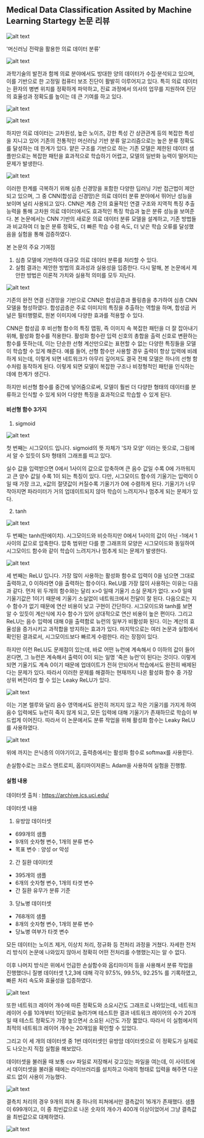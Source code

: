 ## Medical Data Classification Assited by Machine Learning Startegy 논문 리뷰

![alt text](img/의료데이터분류/image.png)

'머신러닝 전략을 활용한 의료 데이터 분류'

![alt text](img/의료데이터분류/의료데이터.png)

과학기술의 발전과 함께 의료 분야에서도 방대한 양의 데이터가 수집·분석되고 있으며, 이를 기반으로 한 고정밀 컴퓨터 보조 진단이 활발히 이루어지고 있다. 특히 의료 데이터는 환자의 병변 위치를 정확하게 파악하고, 진료 과정에서 의사의 업무를 지원하여 진단의 효율성과 정확도를 높이는 데 큰 기여를 하고 있다.

![alt text](img/의료데이터분류/얕은구조.png)

![alt text](img/의료데이터분류/일반화능력.png)

하지만 의료 데이터는 고차원성, 높은 노이즈, 강한 특성 간 상관관계 등의 복잡한 특성을 지니고 있어 기존의 전통적인 머신러닝 기반 분류 알고리즘으로는 높은 분류 정확도를 달성하는 데 한계가 있다. 얕은 구조를 기반으로 하는 기존 모델은 제한된 데이터 샘플만으로는 복잡한 패턴을 효과적으로 학습하기 어렵고, 모델의 일반화 능력이 떨어지는 문제가 발생한다.

![alt text](img/의료데이터분류/CNN.png)

이러한 한계를 극복하기 위해 심층 신경망을 포함한 다양한 딥러닝 기반 접근법이 제안되고 있으며, 그 중 CNN(합성곱 신경망)은 의료 데이터 분류 분야에서 뛰어난 성능을 보이며 널리 사용되고 있다. CNN은 계층 간의 효율적인 연결 구조와 지역적 특징 추출 능력을 통해 고차원 의료 데이터에서도 효과적인 특징 학습과 높은 분류 성능을 보여준다.
본 논문에서는 CNN 기반의 새로운 의료 데이터 분류 모델을 설계하고, 기존 방법들과 비교하여 더 높은 분류 정확도, 더 빠른 학습 수렴 속도, 더 낮은 학습 오류를 달성했음을 실험을 통해 검증하였다.

본 논문의 주요 기여점

1. 심층 모델에 기반하여 대규모 의료 데이터 분류를 처리할 수 있다.
2. 실험 결과는 제안한 방법의 효과성과 실용성을 입증한다. 다시 말해, 본 논문에서 제안한 방법은 이론적 가치와 실용적 의미를 모두 지닌다.

![alt text](img/의료데이터분류/풀링층.png)

기존의 완전 연결 신경망을 기반으로 CNN은 합성곱층과 풀링층을 추가하여 심층 CNN 모델을 형성하였다. 합성곱층은 주로 이미지의 특징을 추출하는 역할을 하며, 합성곱 커널은 필터행렬로, 원본 이미지에 다양한 효과를 적용할 수 있다.

CNN은 합성곱 후 비선형 함수의 특징 맵핑, 즉 이미지 속 복잡한 패턴을 더 잘 잡아내기 위해, 활성화 함수를 적용한다. 활성화 함수란 입력 신호의 총합을 출력 신호로 변환하는 함수를 뜻하는데, 이는 단순한 선형 계산만으로는 표현할 수 없는 다양한 특징들을 모델이 학습할 수 있게 해준다. 예를 들어, 선형 함수만 사용할 경우 출력이 항상 입력에 비례하게 되는데, 이렇게 되면 네트워크가 아무리 깊어져도 결국 전체 모델은 하나의 선형 함수처럼 동작하게 된다. 이렇게 되면 모델이 복잡한 구조나 비정형적인 패턴을 인식하는 데에 한계가 생긴다.

하지만 비선형 함수를 중간에 넣어줌으로써, 모델이 훨씬 더 다양한 형태의 데이터를 분류하고 인식할 수 있게 되어 다양한 특징을 효과적으로 학습할 수 있게 된다.

#### 비선형 함수 3가지

1. sigmoid

![alt text](img/의료데이터분류/sigmoid.png)

첫 번째는 시그모이드 입니다. sigmoid의 뜻 자체가 'S자 모양' 이라는 뜻으로, 
그림에서 알 수 있듯이 S자 형태의 그래프를 띠고 있다.

실수 값을 입력받으면 0에서 1사이의 값으로 압축하며 큰 음수 값일 수록 0에 가까워지고 큰 양수 값일 수록 1이 되는 특징이 있다.
다만, 시그모이드 함수의 기울기는 입력이 0일 때 가장 크고, x값의 절댓값이 커질수록 기울기가 0에 수렴하게 된다. 기울기가 너무 작아지면 파라미터가 거의 업데이트되지 않아 학습이 느려지거나 멈추게 되는 문제가 있다.

2. tanh 

![alt text](img/의료데이터분류/tanh.png)

두 번째는 tanh(탄에이치). 시그모이드와 비슷하지만 0에서 1사이의 값이 아닌 -1에서 1사이의 값으로 압축한다. 압축 범위만 다를 뿐 그래프의 모양은 시그모이드와 동일하여 시그모이드 함수와 같이 학습이 느려지거나 멈추게 되는 문제가 발생한다.

![alt text](img/의료데이터분류/ReLU.png)

세 번째는 ReLU 입니다. 가장 많이 사용하는 활성화 함수로 입력이 0을 넘으면 그대로 출력하고, 0 이하라면 0을 출력하는 함수이다. 
ReLU를 가장 많이 사용하는 이유는 다음과 같다.
먼저 위 두개의 함수와는 달리 x>0 일때 기울기 소실 문제가 없다. x>0 일때 기울기값은 1이기 때문에 기울기 소실없이 네트워크에서 전달이 잘 된다. 다음으로는 지수 함수가 없기 때문에 연산 비용이 낮고 구현이 간단하다. 시그모이드와 tanh를 보면 알 수 있듯이 계산식에 지수 함수가 있어 상대적으로 연산 비용이 높은 편이다.
그리고 ReLU는 음수 입력에 대해 0을 출력함로 뉴런의 일부가 비활성화 된다. 이는 계산의 효율성을 증가시키고 과적합을 방지하는 효과가 있다.
마지막으로는 여러 논문과 실험에서 확인된 결과로서, 시그모이드보다 빠르게 수렴한다. 라는 장점이 있다.

하지만 이런 ReLU도 문제점이 있는데, 바로 어떤 뉴런에 계속해서 0 이하의 값이 들어온다면, 그 뉴런은 계속해서 출력이 0이 되는 일명 '죽은 뉴런'이 된다는 것이다. 이렇게 되면 기울기도 계속 0이기 때문에 업데이트가 전혀 안되어서 학습에서도 완전히 배제된다는 문제가 있다. 따라서 이러한 문제를 해결하는 현재까지 나온 활성화 함수 중 가장 상위 버전이라 할 수 있는 Leaky ReLU가 있다. 

![alt text](img/의료데이터분류/Leaky.png)

이는 기본 렐루와 달리 음수 영역에서도 완전히 꺼지지 않고 작은 기울기를 가지게 하여 음수 입력에도 뉴런히 죽지 않게 되고, 모든 입력에 대해 기울기가 존재하므로 학습이 부드럽게 이어진다. 따라서 이 논문에서도 분류 작업을 위해 활성화 함수는 Leaky ReLU를 사용하였다.

![alt text](img/의료데이터분류/은닉층.png)

위에 까지는 
은닉층의 이야기이고, 출력층에서는 활성화 함수로 softmax를 사용한다.

손실함수로는 크로스 엔트로피, 옵티마이저론느 Adam을 사용하여 실험을 진행함.

#### 실험 내용

데이터셋 출처 : https://archive.ics.uci.edu/

데이터셋 내용

1. 유방암 데이터셋
  - 699개의 샘플
  - 9개의 숫자형 변수, 1개의 분류 변수
  - 목표 변수 : 양성 or 악성

2. 간 질환 데이터셋
  - 395개의 샘플
  - 6개의 숫자형 변수, 1개의 타겟 변수
  - 간 질환 유무가 분류 기준

3. 당뇨병 데이터셋
  - 768개의 샘플
  - 8개의 숫자형 변수, 1개의 분류 변수
  - 당뇨병 여부가 타겟 변수

모든 데이터는 노이즈 제거, 이상치 처리, 정규화 등 전처리 과정을 거쳤다.
자세한 전처리 방식이 논문에 나와있지 않아서 정확히 어떤 전처리를 수행했는지는 알 수 없다.

이후 나머지 방식은 위에서 언급한 손실함수와 옵티마이저 등을 사용해서 분류 작업을 진행했더니 질병 데이터셋 1,2,3에 대해 각각
97.5%, 99.5%, 92.25% 를 기록하였고, 빠른 처리 속도와 효율성을 입증하였다.

![alt text](img/의료데이터분류/네트워크레이어.png)

또한 네트워크 레이어 개수에 따른 정확도와 소요시간도 그래프로 나와있는데, 네트워크 레이어 수를 10개부터 10단위로 늘려가며 테스트한 결과
네트워크 레이어의 수가 20개일 때 테스트 정확도가 가장 높으면서 소요된 시간도 가장 짧았다. 
따라서 이 실험에서의 최적의 네트워크 레이어 개수는 20개임을 확인할 수 있었다.

그리고 이 세 개의 데이터셋 중 1번 데이터셋인 유방암 데이터셋으로 이 정확도가 실제로도 나오는지 직접 실험을 해보았다. 

데이터셋을 불러올 때 보통 csv 파일로 저장해서 갖고있는 파일을 여는데, 이 사이트에서 데이터셋을 불러올 때에는 라이브러리를 설치하고 아래의 형태로 입력을 해주면 다운로드 없이 사용이 가능했다.

![alt text](img/의료데이터분류/데이터불러오기.png)

결측치 처리의 경우 9개의 피쳐 중 하나의 피쳐에서만 결측값이 16개가 존재했다. 샘플이 699개이고, 이 중 최빈값으로 나온 숫자의 개수가 400개 이상이었어서 그냥 결측값을 최빈값으로 대체하였다.

![alt text](img/의료데이터분류/결측값처리.png)




